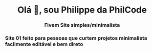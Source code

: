 <h1 align="center">Olá 👋, sou Philippe da PhilCode</h1>
<h3 align="center">Fivem Site simples/minimalista</h3>

<h3 align="left">Site 01 feito para pessoas que curtem projetos minimalista facilmente editável e bem direto</h3>
<p align="left">
</p

